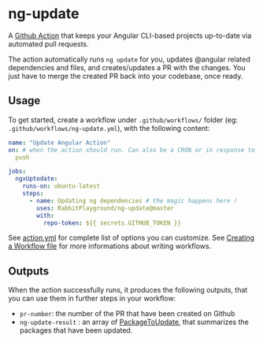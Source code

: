 
# ng-update

A [Github Action](https://github.com/features/actions) that keeps your Angular CLI-based projects up-to-date via automated pull requests.

The action automatically runs `ng update` for you, updates @angular related dependencies and files, and creates/updates a PR with the changes.
You just have to merge the created PR back into your codebase, once ready.

## Usage

To get started, create a workflow under `.github/workflows/` folder (eg: `.github/workflows/ng-update.yml`), with the following content:

``` yaml
name: "Update Angular Action"
on: # when the action should run. Can also be a CRON or in response to external events. see https://git.io/JeBz1
  push

jobs:
  ngxUptodate:
    runs-on: ubuntu-latest
    steps:
      - name: Updating ng dependencies # the magic happens here !
        uses: RabbitPlayground/ng-update@master
        with:
          repo-token: ${{ secrets.GITHUB_TOKEN }}

```

See [action.yml](action.yml) for complete list of options you can customize.
See [Creating a Workflow file](https://help.github.com/en/github/automating-your-workflow-with-github-actions/configuring-a-workflow#creating-a-workflow-file) for more informations about writing workflows.

## Outputs

When the action successfully runs, it produces the following outputs, that you can use them in further steps in your workflow:

* `pr-number`: the number of the PR that have been created on Github
* `ng-update-result` : an array of [PackageToUpdate](src/ngupdate.service.ts#L7), that summarizes the packages that have been updated.
